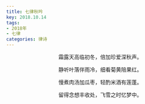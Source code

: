 ```yaml
---
title: 七律秋吟
key: 2018.10.14
tags: 
- 2018年 
- 七律
categories: 律诗
---
```


<p align="center">霜露天高临初冬，倍加珍爱深秋声。
</p>
<p align="center">静听叶落伴雨冷，细看菊黄陪果红。
</p>
<p align="center">慢煮肉汤加瓜枣，轻酌米酒有莲蓬。
</p>
<p align="center">留得念想丰收处，飞雪之时忆梦中。
</p>
